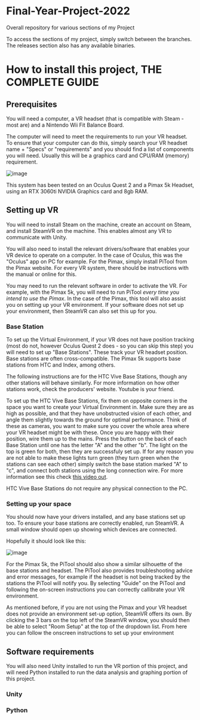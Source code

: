 # Final-Year-Project-2022
Overall repository for various sections of my Project

To access the sections of my project, simply switch between the branches. The releases section also has any available binaries.

# How to install this project, THE COMPLETE GUIDE
## Prerequisites
You will need a computer, a VR headset (that is compatible with Steam - most are) and a Nintendo Wii Fit Balance Board. 

The computer will need to meet the requirements to run your VR headset. To ensure that your computer can do this, simply search your VR headset name + "Specs" or "requirements" and you should find a list of components you will need. Usually this will be a graphics card and CPU/RAM (memory) requirement.

![image](https://user-images.githubusercontent.com/26506402/161072772-a35f6a29-bc5c-42d6-a199-154fcb16ec27.png)

This system has been tested on an Oculus Quest 2 and a Pimax 5k Headset, using an RTX 3060ti NVIDIA Graphics card and 8gb RAM.

## Setting up VR
You will need to install Steam on the machine, create an account on Steam, and install SteamVR on the machine. This enables almost any VR to communicate with Unity.

You will also need to install the relevant drivers/software that enables your VR device to operate on a computer. In the case of Oculus, this was the "Oculus" app on PC for example. For the Pimax, simply install PiTool from the Pimax website. For every VR system, there should be instructions with the manual or online for this.

You may need to run the relevant software in order to activate the VR. For example, with the Pimax 5k, you will need to run PiTool *every time you intend to use the Pimax*. In the case of the Pimax, this tool will also assist you on setting up your VR environment. If your software does not set up your environment, then SteamVR can also set this up for you. 

### Base Station

To set up the Virtual Environment, if your VR does not have position tracking (most do not, however Oculus Quest 2 does - so you can skip this step) you will need to set up "Base Stations". These track your VR headset position. Base stations are often cross-compatible. The Pimax 5k supports base stations from HTC and Index, among others. 

The following instructions are for the HTC Vive Base Stations, though any other stations will behave similarly. For more information on how other stations work, check the producers' website. Youtube is your friend. 

To set up the HTC Vive Base Stations, fix them on opposite corners in the space you want to create your Virtual Environment in. Make sure they are as high as possible, and that they have unobstructed vision of each other, and angle them slightly towards the ground for optimal performance. Think of these as cameras, you want to make sure you cover the whole area where your VR headset might be with these. Once you are happy with their position, wire them up to the mains. Press the button on the back of each Base Station until one has the letter "A" and the other "b". The light on the top is green for both, then they are successfuly set up. If for any reason you are not able to make these lights turn green (they turn green when the stations can see each other) simply switch the base station marked "A" to "c", and connect both stations using the long connection wire. For more information see this check [this video out](https://www.youtube.com/watch?v=fV--q0HcDU4).

HTC Vive Base Stations do not require any physical connection to the PC. 

### Setting up your space

You should now have your drivers installed, and any base stations set up too. To ensure your base stations are correctly enabled, run SteamVR. A small window should open up showing which devices are connected. 

Hopefully it should look like this: 

![image](https://user-images.githubusercontent.com/26506402/161076942-98890fb8-6b5f-4459-8056-bc0f40cc7326.png)

For the Pimax 5k, the PiTool should also show a similar silhouette of the base stations and headset. The PiTool also provides troubleshooting advice and error messages, for example if the headset is not being tracked by the stations the PiTool will notify you. By selecting "Guide" on the PiTool and following the on-screen instructions you can correctly callibrate your VR environment.

As mentioned before, if you are not using the Pimax and your VR headset does not provide an environment set-up option, SteamVR offers its own. By clicking the 3 bars on the top left of the SteamVR window, you should then be able to select "Room Setup" at the top of the dropdown list. From here you can follow the onscreen instructions to set up your environment

## Software requirements

You will also need Unity installed to run the VR portion of this project, and will need Python installed to run the data analysis and graphing portion of this project.

### Unity 

### Python
